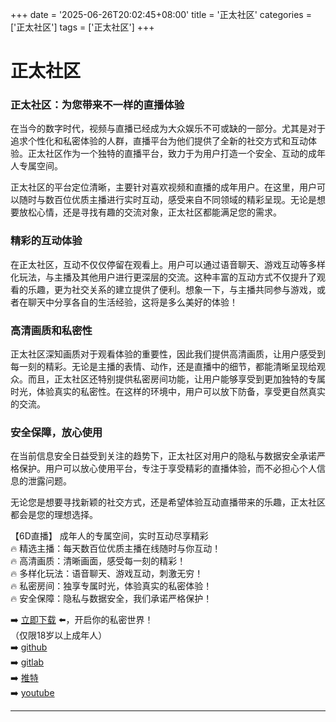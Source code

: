 +++
date = '2025-06-26T20:02:45+08:00'
title = '正太社区'
categories = ['正太社区']
tags = ['正太社区']
+++

# 正太社区

### 正太社区：为您带来不一样的直播体验

在当今的数字时代，视频与直播已经成为大众娱乐不可或缺的一部分。尤其是对于追求个性化和私密体验的人群，直播平台为他们提供了全新的社交方式和互动体验。正太社区作为一个独特的直播平台，致力于为用户打造一个安全、互动的成年人专属空间。

正太社区的平台定位清晰，主要针对喜欢视频和直播的成年用户。在这里，用户可以随时与数百位优质主播进行实时互动，感受来自不同领域的精彩呈现。无论是想要放松心情，还是寻找有趣的交流对象，正太社区都能满足您的需求。

### 精彩的互动体验

在正太社区，互动不仅仅停留在观看上。用户可以通过语音聊天、游戏互动等多样化玩法，与主播及其他用户进行更深层的交流。这种丰富的互动方式不仅提升了观看的乐趣，更为社交关系的建立提供了便利。想象一下，与主播共同参与游戏，或者在聊天中分享各自的生活经验，这将是多么美好的体验！

### 高清画质和私密性

正太社区深知画质对于观看体验的重要性，因此我们提供高清画质，让用户感受到每一刻的精彩。无论是主播的表情、动作，还是直播中的细节，都能清晰呈现给观众。而且，正太社区还特别提供私密房间功能，让用户能够享受到更加独特的专属时光，体验真实的私密性。在这样的环境中，用户可以放下防备，享受更自然真实的交流。

### 安全保障，放心使用

在当前信息安全日益受到关注的趋势下，正太社区对用户的隐私与数据安全承诺严格保护。用户可以放心使用平台，专注于享受精彩的直播体验，而不必担心个人信息的泄露问题。

无论您是想要寻找新颖的社交方式，还是希望体验互动直播带来的乐趣，正太社区都会是您的理想选择。

【6D直播】
成年人的专属空间，实时互动尽享精彩  
🔥 精选主播：每天数百位优质主播在线随时与你互动！  
🔥 高清画质：清晰画面，感受每一刻的精彩！  
🔥 多样化玩法：语音聊天、游戏互动，刺激无穷！  
🔥 私密房间：独享专属时光，体验真实的私密体验！  
🔥 安全保障：隐私与数据安全，我们承诺严格保护！  

➡️ [立即下载](https://down123.s3.ap-east-1.amazonaws.com/down/down.html?channelCode=blog) ⬅️，开启你的私密世界！  
（仅限18岁以上成年人）  
➡️ [github](https://aldult-live.github.io/)  
➡️ [gitlab](https://seo-09598d.gitlab.io/)  
➡️ [推特](https://x.com/wegame33)  
➡️ [youtube](https://www.youtube.com/@6Dlive)  

---
